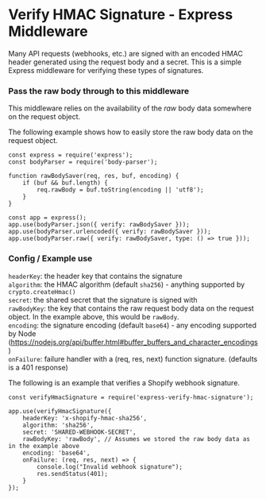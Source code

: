 # Verify HMAC Signature - Express Middleware

Many API requests (webhooks, etc.) are signed with an encoded HMAC header generated using the request body and a secret. This is a simple Express middleware for verifying these types of signatures. 

### Pass the raw body through to this middleware

This middleware relies on the availability of the _raw_ body data somewhere on the request object.

The following example shows how to easily store the raw body data on the request object.

```
const express = require('express');
const bodyParser = require('body-parser');

function rawBodySaver(req, res, buf, encoding) {
    if (buf && buf.length) {
        req.rawBody = buf.toString(encoding || 'utf8');
    }
}

const app = express();
app.use(bodyParser.json({ verify: rawBodySaver }));
app.use(bodyParser.urlencoded({ verify: rawBodySaver }));
app.use(bodyParser.raw({ verify: rawBodySaver, type: () => true }));
```

### Config / Example use

`headerKey`: the header key that contains the signature  
`algorithm`: the HMAC algorithm (default `sha256`) - anything supported by `crypto.createHmac()`  
`secret`: the shared secret that the signature is signed with  
`rawBodyKey`: the key that contains the raw request body data on the request object. In the example above, this would be `rawBody`.  
`encoding`: the signature encoding (default `base64`) - any encoding supported by Node (https://nodejs.org/api/buffer.html#buffer_buffers_and_character_encodings)  
`onFailure`: failure handler with a (req, res, next) function signature. (defaults is a 401 response)  

The following is an example that verifies a Shopify webhook signature.

```
const verifyHmacSignature = require('express-verify-hmac-signature');

app.use(verifyHmacSignature({
	headerKey: 'x-shopify-hmac-sha256',
	algorithm: 'sha256',
	secret: 'SHARED-WEBHOOK-SECRET',
	rawBodyKey: 'rawBody', // Assumes we stored the raw body data as in the example above
	encoding: 'base64',
	onFailure: (req, res, next) => {
		console.log("Invalid webhook signature");
		res.sendStatus(401);	
	}
});
```